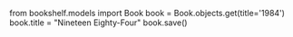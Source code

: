from bookshelf.models import Book 
book = Book.objects.get(title='1984') 
book.title = "Nineteen Eighty-Four"
book.save()
